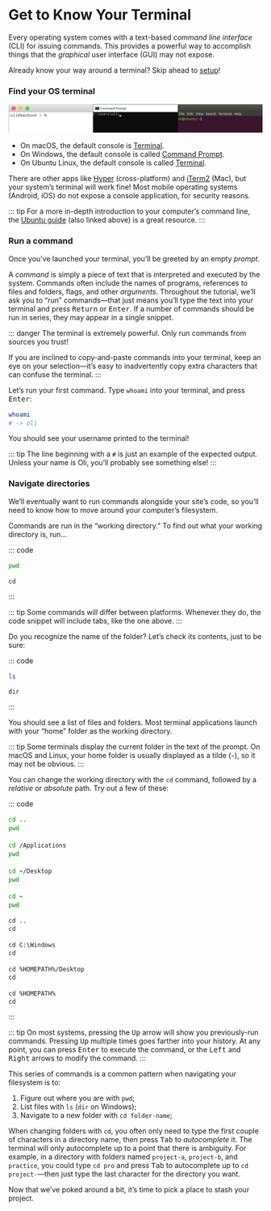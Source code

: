# Get to Know Your Terminal

Every operating system comes with a text-based _command line interface_ (CLI) for issuing commands. This provides a powerful way to accomplish things that the _graphical_ user interface (GUI) may not expose.

Already know your way around a terminal? Skip ahead to [setup](stack.md)!

### Find your OS terminal

![Examples of terminal applications for macOS, Windows, and Linux](../images/os-terminal.png)

- On macOS, the default console is [Terminal](https://support.apple.com/guide/terminal/welcome/mac).
- On Windows, the default console is called [Command Prompt](https://www.lifewire.com/command-prompt-2625840).
- On Ubuntu Linux, the default console is called [Terminal](https://ubuntu.com/tutorials/command-line-for-beginners).

There are other apps like [Hyper](https://hyper.is/) (cross-platform) and [iTerm2](https://www.iterm2.com/) (Mac), but your system’s terminal will work fine! Most mobile operating systems (Android, iOS) do not expose a console application, for security reasons.

::: tip
For a more in-depth introduction to your computer’s command line, the [Ubuntu guide](https://ubuntu.com/tutorials/command-line-for-beginners) (also linked above) is a great resource.
:::

### Run a command

Once you’ve launched your terminal, you’ll be greeted by an empty _prompt_.

A _command_ is simply a piece of text that is interpreted and executed by the system. Commands often include the names of programs, references to files and folders, flags, and other _arguments_. Throughout the tutorial, we’ll ask you to “run” commands—that just means you’ll type the text into your terminal and press <kbd>Return</kbd> or <kbd>Enter</kbd>. If a number of commands should be run in series, they may appear in a single snippet.

::: danger
The terminal is extremely powerful. Only run commands from sources you trust!

If you are inclined to copy-and-paste commands into your terminal, keep an eye on your selection—it’s easy to inadvertently copy extra characters that can confuse the terminal.
:::

Let’s run your first command. Type `whoami` into your terminal, and press <kbd>Enter</kbd>:

```bash
whoami
# -> oli
```

You should see your username printed to the terminal!

::: tip
The line beginning with a `#` is just an example of the expected output. Unless your name is Oli, you’ll probably see something else!
:::

### Navigate directories

We’ll eventually want to run commands alongside your site’s code, so you’ll need to know how to move around your computer’s filesystem.

Commands are run in the “working directory.” To find out what your working directory is, run…

::: code
```bash macOS / Linux
pwd
```
```batch Windows
cd
```
:::

::: tip
Some commands will differ between platforms. Whenever they do, the code snippet will include tabs, like the one above.
:::

Do you recognize the name of the folder? Let’s check its contents, just to be sure:

::: code
```bash macOS / Linux
ls
```
```batch Windows
dir
```
:::

You should see a list of files and folders. Most terminal applications launch with your “home” folder as the working directory.

::: tip
Some terminals display the current folder in the text of the prompt. On macOS and Linux, your home folder is usually displayed as a tilde (`~`), so it may not be obvious.
:::

You can change the working directory with the `cd` command, followed by a _relative_ or _absolute_ path. Try out a few of these:

::: code
```bash macOS / Linux
cd ..
pwd

cd /Applications
pwd

cd ~/Desktop
pwd

cd ~
pwd
```
```batch Windows
cd ..
cd

cd C:\Windows
cd

cd %HOMEPATH%/Desktop
cd

cd %HOMEPATH%
cd
```
:::

::: tip
On most systems, pressing the <kbd>Up</kbd> arrow will show you previously-run commands. Pressing <kbd>Up</kbd> multiple times goes farther into your history. At any point, you can press <kbd>Enter</kbd> to execute the command, or the <kbd>Left</kbd> and <kbd>Right</kbd> arrows to modify the command.
:::

This series of commands is a common pattern when navigating your filesystem is to:

1. Figure out where you are with `pwd`;
1. List files with `ls` (`dir` on Windows);
1. Navigate to a new folder with `cd folder-name`;

When changing folders with `cd`, you often only need to type the first couple of characters in a directory name, then press <kbd>Tab</kbd> to _autocomplete_ it. The terminal will only autocomplete up to a point that there is ambiguity. For example, in a directory with folders named `project-a`, `project-b`, and `practice`, you could type `cd pro` and press <kbd>Tab</kbd> to autocomplete up to `cd project-`—then just type the last character for the directory you want.

Now that we’ve poked around a bit, it’s time to pick a place to stash your project.
